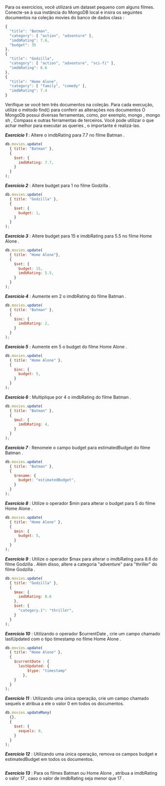 Para os exercícios, você utilizará um dataset pequeno com alguns filmes.
Conecte-se à sua instância do MongoDB local e insira os seguintes documentos na coleção movies do banco de dados class :
```javascript
{
  "title": "Batman",
  "category": [ "action", "adventure" ],
  "imdbRating": 7.6,
  "budget": 35
},
{
  "title": "Godzilla",
  "category": [ "action", "adventure", "sci-fi" ],
  "imdbRating": 6.6
},
{
  "title": "Home Alone",
  "category": [ "family", "comedy" ],
  "imdbRating": 7.4
}
```

Verifique se você tem três documentos na coleção.
Para cada execução, utilize o método find() para conferir as alterações nos documentos
O MongoDb possui diversas ferramentas, como, por exemplo, mongo , mongo sh , Compass e outras ferramentas de terceiros. Você pode utilizar o que achar melhor para executar as queries , o importante é realizá-las.

***Exercício 1*** : Altere o imdbRating para 7.7 no filme Batman .
```javascript
db.movies.update(
  { title: "Batman" },
  {
    $set: {
      imdbRating: 7.7,
    }
  }
);
```
***Exercício 2*** : Altere budget para 1 no filme Godzilla .
```javascript
db.movies.update(
  { title: "Godzilla" },
  { 
    $set: {
      budget: 1,
    }
  }
);
```
***Exercício 3*** : Altere budget para 15 e imdbRating para 5.5 no filme Home Alone .
```javascript
db.movies.update(
  { title: "Home Alone"},
  {
    $set: {
      budget: 15,
      imdbRating: 5.5,
    }
  }
);
```
***Exercício 4*** : Aumente em 2 o imdbRating do filme Batman .
```javascript
db.movies.update(
  { title: "Batman" },
  {
    $inc: {
      imdbRating: 2,
    }
  }
);
```
***Exercício 5*** : Aumente em 5 o budget do filme Home Alone .
```javascript
db.movies.update(
  { title: "Home Alone" },
  {
    $inc: {
      budget: 5,
    }
  }
);
```
***Exercício 6*** : Multiplique por 4 o imdbRating do filme Batman .
```javascript
db.movies.update(
  { title: "Batman" },
  {
    $mul: {
      imdbRating: 4,
    }
  }
);
```
***Exercício 7*** : Renomeie o campo budget para estimatedBudget do filme Batman .
```javascript
db.movies.update(
  { title: "Batman" },
  {
    $rename: {
      budget: "estimatedBudget",
    }
  }
);
```
***Exercício 8*** : Utilize o operador $min para alterar o budget para 5 do filme Home Alone .
```javascript
db.movies.update(
  { title: "Home Alone" },
  {
    $min: {
      budget: 5,
    }
  }
);
```
***Exercício 9*** : Utilize o operador $max para alterar o imdbRating para 8.6 do filme Godzilla . Além disso, altere a categoria "adventure" para "thriller" do filme Godzilla .
```javascript
db.movies.update(
  { title: "Godzilla" },
  {
    $max: {
      imdbRating: 8.6
    },
    $set: {
      "category.1": "thriller",
    }
  }
);
```
***Exercício 10*** : Utilizando o operador $currentDate , crie um campo chamado lastUpdated com o tipo timestamp no filme Home Alone .
```javascript
db.movies.update(
  { title: "Home Alone" },
  {
    $currentDate : {
      lastUpdated: { 
          $type: "timestamp" 
        },
    }
  }
);
```
***Exercício 11*** : Utilizando uma única operação, crie um campo chamado sequels e atribua a ele o valor 0 em todos os documentos.
```javascript
db.movies.updateMany(
  {},
  {
    $set: {
      sequels: 0,
    }
  }
);
```
***Exercício 12*** : Utilizando uma única operação, remova os campos budget e estimatedBudget em todos os documentos.
```javascript

```
***Exercício 13*** : Para os filmes Batman ou Home Alone , atribua a imdbRating o valor 17 , caso o valor de imdbRating seja menor que 17 .
```javascript

```
